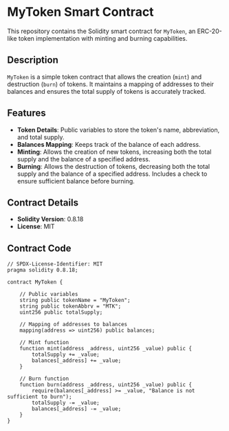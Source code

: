 # MyToken Smart Contract

This repository contains the Solidity smart contract for `MyToken`, an ERC-20-like token implementation with minting and burning capabilities.

## Description

`MyToken` is a simple token contract that allows the creation (`mint`) and destruction (`burn`) of tokens. It maintains a mapping of addresses to their balances and ensures the total supply of tokens is accurately tracked.

## Features

- **Token Details**: Public variables to store the token's name, abbreviation, and total supply.
- **Balances Mapping**: Keeps track of the balance of each address.
- **Minting**: Allows the creation of new tokens, increasing both the total supply and the balance of a specified address.
- **Burning**: Allows the destruction of tokens, decreasing both the total supply and the balance of a specified address. Includes a check to ensure sufficient balance before burning.

## Contract Details

- **Solidity Version**: 0.8.18
- **License**: MIT

## Contract Code

```solidity
// SPDX-License-Identifier: MIT
pragma solidity 0.8.18;

contract MyToken {

    // Public variables
    string public tokenName = "MyToken";
    string public tokenAbbrv = "MTK";
    uint256 public totalSupply;

    // Mapping of addresses to balances
    mapping(address => uint256) public balances;

    // Mint function
    function mint(address _address, uint256 _value) public {
        totalSupply += _value;
        balances[_address] += _value;
    }

    // Burn function
    function burn(address _address, uint256 _value) public {
        require(balances[_address] >= _value, "Balance is not sufficient to burn");
        totalSupply -= _value;
        balances[_address] -= _value;
    }
}

